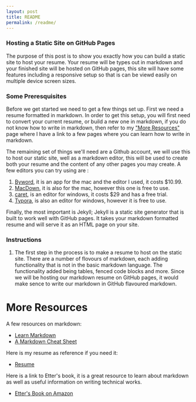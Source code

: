 ```yaml
---
layout: post
title: README
permalink: /readme/
---
```


### Hosting a Static Site on GitHub Pages
The purpose of this post is to show you exactly how you can build a static site to host your resume. Your resume will be types out in markdown and your finished site will be hosted on GitHub pages, this site will have some features including a responsive setup so that is can be viewd easily on multiple device screen sizes.

### Some Preresquisites
Before we get started we need to get a few things set up. First we need a resume formatted in markdown. In order to get this setup, you will first need to convert your current resume, or build a new one in markdown, if you do not know how to write in markdown, then refer to my ["More Resources"](https://diddy5436.github.io/More-Resources) page where I have a link to a few pages where you can learn how to write in markdown.

The remaining set of things we'll need are a Github account, we will use this to host our static site, well as a markdown editor, this will be used to create both your resume and the content of any other pages you may create. A few editors you can try using are :
1. [Byword](https://apps.apple.com/us/app/byword/id420212497?mt=12), it is an app for the mac and the editor I used, it costs $10.99.
2. [MacDown](https://macdown.uranusjr.com), it is also for the mac, however this one is free to use.
3. [caret](https://caret.io), is an editor for windows, it costs $29 and has a free trial.
4. [Typora](https://typora.io/#windows), is also an editor for windows, however it is free to use.

Finally, the most important is Jekyll; Jekyll is a static site generator that is built to work well with GitHub pages. It takes your markdown formatted resume and will serve it as an HTML page on your site.

### Instructions
1. The first step in the process is to make a resume to host on the static site. There are a number of flovours of markdown, each adding functionality that is not in the basic markdown language. The functionality added being tables, fenced code blocks and more. Since we will be hosting our markdown resume on GitHub pages, it would make sence to write our markdown in GitHub flavoured markdown.

# More Resources

A few resources on markdown:
- [Learn Markdown](https://www.markdowntutorial.com)
- [A Markdown Cheat Sheet](https://www.markdownguide.org/basic-syntax/)

Here is my resume as reference if you need it:
- [Resume](https://diddy5436.github.io/resume)

Here is a link to Etter's book, it is a great resource to learn about markdown as well as useful information on writing technical works.
- [Etter's Book on Amazon](https://www.amazon.ca/Modern-Technical-Writing-Introduction-Documentation-ebook/dp/B01A2QL9SS)
